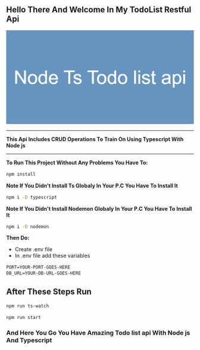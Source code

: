 ## Hello There And Welcome In My TodoList Restful Api

![Banner Image](./Images/banner.png)

---

**This Api Includes CRUD Operations To Train On Using Typescript With Node js**

---

**To Run This Project Without Any Problems You Have To:**

```bash
npm install
```

**Note If You Didn't Install Ts Globaly In Your P.C You Have To Install It**

```bash
npm i -D typescript
```

**Note If You Didn't Install Nodemon Globaly In Your P.C You Have To Install It**

```bash
npm i -D nodemon
```

**Then Do:**

- Create .env file
- In .env file add these variables

```.env
PORT=YOUR-PORT-GOES-HERE
DB_URL=YOUR-DB-URL-GOES-HERE
```

## After These Steps Run

```bash
npm run ts-watch
```

```bash
npm run start
```

### And Here You Go You Have Amazing Todo list api With Node js And Typescript
